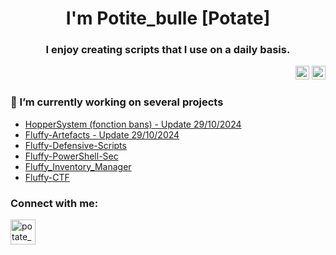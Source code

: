 <h1 align="center">I'm Potite_bulle [Potate]</h1>
<h3 align="center">I enjoy creating scripts that I use on a daily basis.</h3>

<div align="right">
  <img src="https://img.shields.io/static/v1?message=IEL&logo=IEL&label=&color=FFB8CE&logoColor=white&labelColor=&style=for-the-badge" height="22" alt="IEL logo"/>
  <img src="https://img.shields.io/static/v1?message=AEL&logo=AEL&label=&color=BBB4DA&logoColor=white&labelColor=&style=for-the-badge" height="22" alt="AEL logo"/>

</div>

<h3>🔭 I’m currently working on several projects</h3>

- [HopperSystem (fonction bans) - Update 29/10/2024](https://github.com/PotiteBulle/hopper)
- [Fluffy-Artefacts - Update 29/10/2024](https://github.com/PotiteBulle/Fluffy-Artefacts)
- [Fluffy-Defensive-Scripts](https://github.com/PotiteBulle/Fluffy-Defensive-Scripts)
- [Fluffy-PowerShell-Sec](https://github.com/PotiteBulle/Fluffy-PowerShell-Sec)
- [Fluffy_Inventory_Manager](https://github.com/PotiteBulle/Fluffy_Inventory_Manager)
- [Fluffy-CTF](https://github.com/PotiteBulle/Fluffy-CTF)

<h3 align="left">Connect with me:</h3>
<p align="left"> <a href="https://bsky.app/profile/interface.potitebulle.com" target="blank"><img src="https://upload.wikimedia.org/wikipedia/commons/7/7a/Bluesky_Logo.svg" alt="potate_bulle"  width="40" height="40"/></a> </p>
